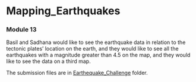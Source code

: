 # Mapping_Earthquakes
### Module 13
Basil and Sadhana would like to see the earthquake data in relation to the tectonic plates’ location on the earth, and they would like to see all the earthquakes with a magnitude greater than 4.5 on the map, and they would like to see the data on a third map.

The submission files are in [Earthequake_Challenge](https://github.com/nidhipandya/Mapping_Earthquakes/tree/Earthquake_Challenge) folder.
